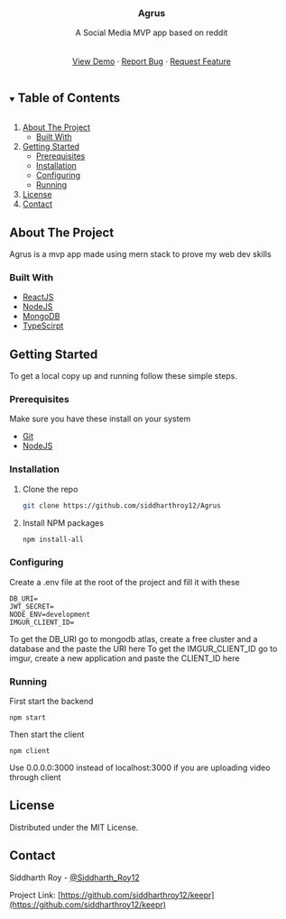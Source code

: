 <!-- PROJECT LOGO -->
<br />
<p align="center">

  <h3 align="center">Agrus</h3>

  <p align="center">
   	A Social Media MVP app based on reddit
    <br />
    <br />
    <br />
    <a href="#">View Demo</a>
    ·
    <a href="https://github.com/siddharthroy12/Agrus/issues">Report Bug</a>
    ·
    <a href="https://github.com/siddharthroy12/Agrus/issues">Request Feature</a>
  </p>
</p>



<!-- TABLE OF CONTENTS -->
<details open="open">
  <summary><h2 style="display: inline-block">Table of Contents</h2></summary>
  <ol>
    <li>
      <a href="#about-the-project">About The Project</a>
      <ul>
        <li><a href="#built-with">Built With</a></li>
      </ul>
    </li>
    <li>
      <a href="#getting-started">Getting Started</a>
      <ul>
        <li><a href="#prerequisites">Prerequisites</a></li>
        <li><a href="#installation">Installation</a></li>
				<li><a href="#configuring">Configuring</a></li>
				<li><a href="#running">Running</a></li>
      </ul>
    </li>
    <li><a href="#license">License</a></li>
    <li><a href="#contact">Contact</a></li>
  </ol>
</details>



<!-- ABOUT THE PROJECT -->
## About The Project

Agrus is a mvp app made using mern stack to prove my web dev skills

### Built With

* [ReactJS](https://reactjs.org/)
* [NodeJS](https://reactjs.org/)
* [MongoDB](https://www.mongodb.com/)
* [TypeScirpt](https://www.typescriptlang.org/)


<!-- GETTING STARTED -->
## Getting Started

To get a local copy up and running follow these simple steps.

### Prerequisites

Make sure you have these install on your system
* [Git](https://nodejs.org/en/download/)
* [NodeJS](https://nodejs.org/en/download/)

### Installation

1. Clone the repo
   ```sh
   git clone https://github.com/siddharthroy12/Agrus
   ```
2. Install NPM packages
   ```sh
   npm install-all
   ```

### Configuring
Create a .env file at the root of the project and fill it with these

```
DB_URI=
JWT_SECRET=
NODE_ENV=development
IMGUR_CLIENT_ID=
```

To get the DB_URI go to mongodb atlas, create a free cluster and a database and the paste the URI here
To get the IMGUR_CLIENT_ID go to imgur, create a new application and paste the CLIENT_ID here

### Running

First start the backend

```
npm start
```

Then start the client
```
npm client
```
Use 0.0.0.0:3000 instead of localhost:3000 if you are uploading video through client


<!-- LICENSE -->
## License

Distributed under the MIT License.


<!-- CONTACT -->
## Contact

Siddharth Roy - [@Siddharth_Roy12](https://twitter.com/Siddharth_Roy12)

Project Link: [https://github.com/siddharthroy12/keepr](https://github.com/siddharthroy12/keepr)